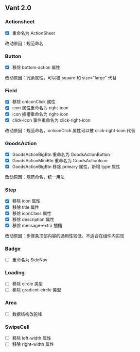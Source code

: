 ## Vant 2.0 

### Actionsheet

- [x] 重命名为 ActionSheet 

改动原因：规范命名

### Button

- [x] 移除 bottom-action 属性

改动原因：冗余属性，可以被 square 和 size="large" 代替

### Field

- [x] 移除 onIconClick 属性
- [x] icon 属性重命名为 right-icon
- [x] icon 插槽重命名为 right-icon
- [x] click-icon 事件重命名为 click-right-icon

改动原因：规范命名，onIconClick 属性可以被 click-right-icon 代替

### GoodsAction

- [x] GoodsActionBigBtn 重命名为 GoodsActionButton
- [x] GoodsActionMiniBtn 重命名为 GoodsActionIcon
- [x] GoodsActionBigBtn 移除 primary 属性，新增 type 属性

改动原因：规范命名，统一用法

### Step

- [x] 移除 icon 属性
- [x] 移除 title 属性
- [x] 移除 iconClass 属性
- [x] 移除 description 属性
- [x] 移除 message-extra 插槽

改动原因：步骤条顶部内容的通用性较低，不适合在组件内实现

### Badge

- [ ] 重命名为 SideNav

### Loading

- [ ] 移除 circle 类型
- [ ] 移除 gradient-circle 类型

### Area

- [ ] 数据结构改驼峰

### SwipeCell

- [ ] 移除 left-width 属性
- [ ] 移除 right-width 属性
